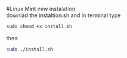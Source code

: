#Linux Mint new instalation  
downlad the instaltion.sh
and in terminal type
```bash
sudo chmod +x install.sh
```
then
```bash
sudo ./install.sh
```

